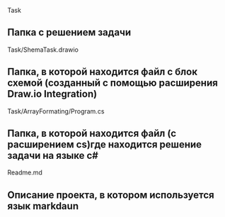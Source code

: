 <a style="text-decoration: none" href = "Task/">Task</a> <h2>Папка c решением задачи</h2>


<a style="text-decoration: none" href = "Task/ShemaTask.drawio">Task/ShemaTask.drawio</a> <h2>Папка, в которой находится файл с блок схемой (созданный с помощью расширения Draw.io Integration)</h2> 

<a style="text-decoration: none" href = "Tack/ArrayFormating/Program.cs">Task/ArrayFormating/Program.cs</a> <h2>Папка, в которой находится файл (c расширением cs)где находится решение задачи на языке c#</h2>

<a style="text-decoration: none" href = "Readme.md"> Readme.md</a><h2> Описание проекта, в котором используется язык markdaun</h2>
